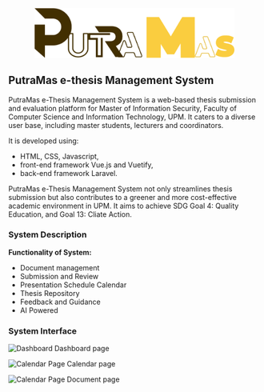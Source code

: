 <p align="center">
  <a target="_blank">
    <img src="./public/admindash/img/logoethesis.png" width="400" alt="Your Image Alt Text">
  </a>
</p>

## PutraMas e-thesis Management System

PutraMas e-Thesis Management System is a web-based thesis submission and evaluation platform for Master of Information Security, Faculty of Computer Science and Information Technology,  UPM. It caters to a diverse user base, including master students, lecturers and coordinators. 

It is developed using:
- HTML, CSS, Javascript,
- front-end framework Vue.js and Vuetify,
- back-end framework Laravel.

PutraMas e-Thesis Management System not only streamlines thesis submission but also contributes to a greener and more cost-effective academic environment in UPM. It aims to achieve SDG Goal 4: Quality Education, and Goal 13: Cliate Action. 


### System Description
**Functionality of System:**
- Document management
- Submission and Review
- Presentation Schedule Calendar
- Thesis Repository
- Feedback and Guidance
- AI Powered 

### System Interface
![Dashboard](https://drive.google.com/uc?id=15wG3nSEYy-sx8hK5i2Sf5ydId_yQ8rls) 
Dashboard page

![Calendar Page](https://drive.google.com/uc?id=1EqvyxXxlwTeGJNFciL_vLEEc4Nt046NU) 
Calendar page

![Calendar Page](https://drive.google.com/uc?id=1fzw1nESRlnWafzflLc57fVgJZ3qyWNd6) 
Document page
